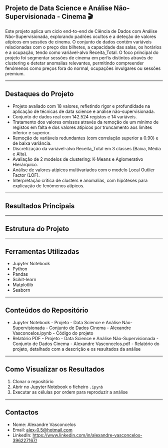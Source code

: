 ## Projeto de Data Science e Análise Não-Supervisionada - Cinema 🎬
Este projeto aplica um ciclo end-to-end de Ciência de Dados com Análise Não-Supervisionada, explorando padrões ocultos e a deteção de valores atípicos em sessões de cinema. O conjunto de dados contém variáveis relacionadas com o preço dos bilhetes, a capacidade das salas, os horários e a ocupação, tendo como variável-alvo Receita_Total. O foco principal do projeto foi segmentar sessões de cinema em perfis distintos através de clustering e detetar anomalias relevantes, permitindo compreender fenómenos como preços fora do normal, ocupações invulgares ou sessões premium.
________________________________________

## Destaques do Projeto
- Projeto avaliado com 18 valores, refletindo rigor e profundidade na aplicação de técnicas de data science e análise não-supervisionada.
- Conjunto de dados real com 142.524 registos e 14 variáveis.
- Tratamento dos valores omissos através da remoção de um mínimo de registos em falta e dos valores atípicos por truncamento aos limites inferior e superior.
- Remoção de variáveis redundantes (com correlação superior a 0.90) e de baixa variância.
- Discretização da variável-alvo Receita_Total em 3 classes (Baixa, Média e Alta).
- Avaliação de 2 modelos de clustering: K-Means e Aglomerativo Hierárquico.
- Análise de valores atípicos multivariados com o modelo Local Outlier Factor (LOF).
- Interpretação crítica de clusters e anomalias, com hipóteses para explicação de fenómenos atípicos.
________________________________________

## Resultados Principais

________________________________________

## Estrutura do Projeto

________________________________________

## Ferramentas Utilizadas
- Jupyter Notebook
- Python
- Pandas
- Scikit-learn
- Matplotlib
- Seaborn
________________________________________

## Conteúdos do Repositório
- Jupyter Notebook - Projeto - Data Science e Análise Não-Supervisionada - Conjunto de Dados Cinema - Alexandre Vasconcelos.ipynb - Código do projeto
- Relatório PDF - Projeto - Data Science e Análise Não-Supervisionada - Conjunto de Dados Cinema - Alexandre Vasconcelos.pdf - Relatório do projeto, detalhado com a descrição e os resultados da análise
________________________________________

## Como Visualizar os Resultados
1. Clonar o repositório
2. Abrir no Jupyter Notebook o ficheiro `.ipynb`
3. Executar as células por ordem para reproduzir a análise
________________________________________

## Contactos
- Nome: Alexandre Vasconcelos
- Email: alex-0.5@hotmail.com
- LinkedIn: https://www.linkedin.com/in/alexandre-vasconcelos-396227167/
